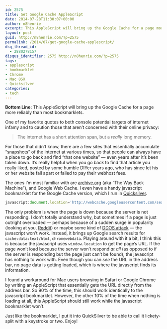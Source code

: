 ```yaml
---
id: 2575
title: Get Google Cache AppleScript
date: 2014-07-28T11:30:07+00:00
author: n8henrie
excerpt: This AppleScript will bring up the Google Cache for a page more reliably than most bookmarklets.
layout: post
guid: http://n8henrie.com/?p=2575
permalink: /2014/07/get-google-cache-applescript/
dsq_thread_id:
  - 2880278157
disqus_identifier: 2575 http://n8henrie.com/?p=2575
tags:
- applescript
- bookmarklet
- Chrome
- Mac OSX
- Quicksilver
categories:
- tech
---
```

**Bottom Line:** This AppleScript will bring up the Google Cache for a page more reliably than most bookmarklets.<!--more-->

One of my favorite quotes to both console potential targets of internet infamy and to caution those that aren’t concerned with their online privacy:

> The internet has a short attention span, but a _really_ long memory.

For those that didn’t know, there are a few sites that essentially accumulate “snapshots” of the internet at various times, so that people can always have a place to go back and find “that one website” — even years after it’s been taken down. It’s really helpful when you go back to find that article you really liked, posted by some humble DIYer years ago, who has since let his or her website fall apart or failed to pay their webhost fees.

The ones I’m most familiar with are <a target="_blank" href="https://www.archive.org/" title="Internet Archive: Digital Library of Free Books, Movies, Music ...">archive.org</a> (aka “The Way Back Machine”), and Google Web Cache. I even have a handy javascript bookmarklet for the Google Cache version, which I run in <a target="_blank" href="http://qsapp.com/" title="Quicksilver — Mac OS X at your Fingertips">Quicksilver</a>.

```javascript
javascript:document.location='http://webcache.googleusercontent.com/search?q=cache:'+escape(window.location);
```

The only problem is when the page is down because the server is not responding. I don’t totally understand why, but sometimes if a page is just outright overloaded — perhaps because of a sudden surge in popularity (looking at you, <a target="_blank" href="http://www.reddit.com/" title="reddit: the front page of the internet">Reddit</a>) or maybe some kind of <a target="_blank" href="http://en.wikipedia.org/wiki/Denial-of-service_attack" title="Denial-of-service attack - Wikipedia, the free encyclopedia">DDOS attack</a> — the javascript won’t work. Instead, it brings up Google search results for `cache:data:text/html,chromewebdata`. Playing around with it a bit, I think this is because the javascript uses `window.location` to get the page’s URL. If the page won’t load because the server won’t respond _at all_ (as opposed to if the server is responding but the page just can’t be found), the javascript has nothing to work with. Even though you can _see_ the URL in the address bar, no page data is getting loaded, which is where the javascript finds its information.

I found a workaround for Mac users browsing in Safari or Google Chrome by writing an AppleScript that essentially gets the URL directly from the address bar. So 90% of the time, this should work identically to the javascript bookmarklet. However, the other 10% of the time when nothing is loading at all, this AppleScript should still work while the javascript bookmarklet won’t.

Just like the bookmarklet, I put it into QuickSilver to be able to call it lickety-split with a keystroke or two. Enjoy!

<script src="https://gist.github.com/n8henrie/220306673887daa4aec5.js"></script>
